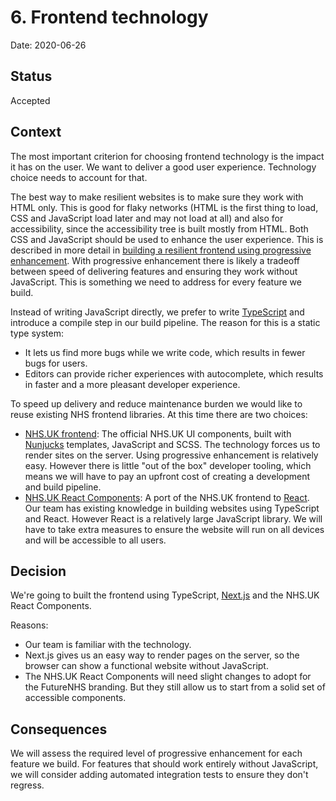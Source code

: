 # 6. Frontend technology

Date: 2020-06-26

## Status

Accepted

## Context

The most important criterion for choosing frontend technology is the impact it has on the user. We want to deliver a good user experience. Technology choice needs to account for that.

The best way to make resilient websites is to make sure they work with HTML only. This is good for flaky networks (HTML is the first thing to load, CSS and JavaScript load later and may not load at all) and also for accessibility, since the accessibility tree is built mostly from HTML. Both CSS and JavaScript should be used to enhance the user experience. This is described in more detail in [building a resilient frontend using progressive enhancement](https://www.gov.uk/service-manual/technology/using-progressive-enhancement). With progressive enhancement there is likely a tradeoff between speed of delivering features and ensuring they work without JavaScript. This is something we need to address for every feature we build.

Instead of writing JavaScript directly, we prefer to write [TypeScript](https://www.typescriptlang.org/) and introduce a compile step in our build pipeline. The reason for this is a static type system:

- It lets us find more bugs while we write code, which results in fewer bugs for users.
- Editors can provide richer experiences with autocomplete, which results in faster and a more pleasant developer experience.

To speed up delivery and reduce maintenance burden we would like to reuse existing NHS frontend libraries. At this time there are two choices:

- [NHS.UK frontend](https://github.com/nhsuk/nhsuk-frontend): The official NHS.UK UI components, built with [Nunjucks](https://mozilla.github.io/nunjucks/) templates, JavaScript and SCSS. The technology forces us to render sites on the server. Using progressive enhancement is relatively easy. However there is little "out of the box" developer tooling, which means we will have to pay an upfront cost of creating a development and build pipeline.
- [NHS.UK React Components](https://github.com/NHSDigital/nhsuk-react-components): A port of the NHS.UK frontend to [React](https://reactjs.org/). Our team has existing knowledge in building websites using TypeScript and React. However React is a relatively large JavaScript library. We will have to take extra measures to ensure the website will run on all devices and will be accessible to all users.

## Decision

We're going to built the frontend using TypeScript, [Next.js](https://nextjs.org/) and the NHS.UK React Components.

Reasons:

- Our team is familiar with the technology.
- Next.js gives us an easy way to render pages on the server, so the browser can show a functional website without JavaScript.
- The NHS.UK React Components will need slight changes to adopt for the FutureNHS branding. But they still allow us to start from a solid set of accessible components.

## Consequences

We will assess the required level of progressive enhancement for each feature we build. For features that should work entirely without JavaScript, we will consider adding automated integration tests to ensure they don't regress.
